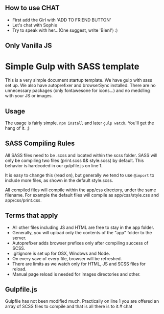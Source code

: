 ## How to use CHAT

- First add the Girl with 'ADD TO FRIEND BUTTON'
- Let's chat with Sophie
- Try to speak with her...(One suggest, write 'Bien!') :)

## Only Vanilla JS

# Simple Gulp with SASS template

This is a very simple document startup template. We have gulp with sass set up. We also have autoprefixer and browserSync installed. There are no unnecessary packages (only fontawesone for icons...) and no meddling with your JS or images.

## Usage
The usage is fairly simple. `npm install` and later `gulp watch`.
You'll get the hang of it. ;)

## SASS Compiling Rules
All SASS files need to be .scss and located within the scss folder. SASS will only be compiling two files (print.scss && style.scss) by default. This behavior is hardcoded in our gulpfile.js on line 1.

It is easy to change this (read on), but generally we tend to use `@import` to include more files, as shown in the default style.scss.

All compiled files will compile within the app/css directory, under the same filename. For example the default files will compile as app/css/style.css and app/css/print.css.

## Terms that apply
- All other files including JS and HTML are free to stay in the app folder.
- Generally, you will upload only the contents of the "app" folder to the server.
- Autoprefixer adds browser prefixes only after compiling success of SCSS.
- .gitignore is set up for OSX, Windows and Node.
- On every save of every file, browser will be refreshed.
- There are limits as we watch only for HTML, JS and SCSS files for reload.
- Manual page reload is needed for images directories and other.

## Gulpfile.js
Gulpfile has not been modified much. Practically on line 1 you are offered an array of SCSS files to compile and that is all there is to it.# chat



